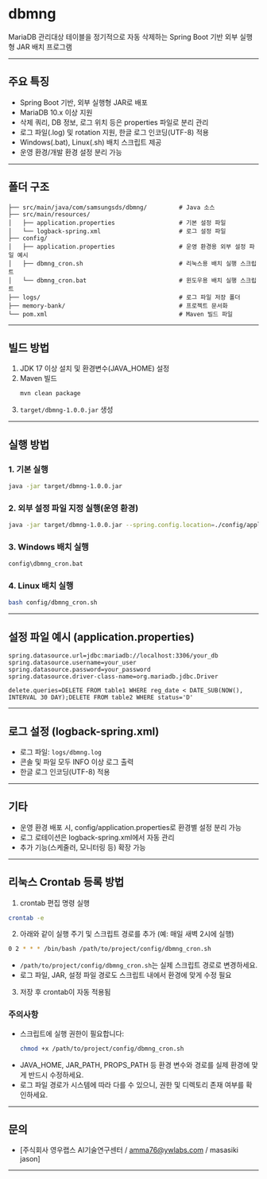 # dbmng

MariaDB 관리대상 테이블을 정기적으로 자동 삭제하는 Spring Boot 기반 외부 실행형 JAR 배치 프로그램

---

## 주요 특징
- Spring Boot 기반, 외부 실행형 JAR로 배포
- MariaDB 10.x 이상 지원
- 삭제 쿼리, DB 정보, 로그 위치 등은 properties 파일로 분리 관리
- 로그 파일(.log) 및 rotation 지원, 한글 로그 인코딩(UTF-8) 적용
- Windows(.bat), Linux(.sh) 배치 스크립트 제공
- 운영 환경/개발 환경 설정 분리 가능

---

## 폴더 구조
```
├── src/main/java/com/samsungsds/dbmng/         # Java 소스
├── src/main/resources/
│   ├── application.properties                  # 기본 설정 파일
│   └── logback-spring.xml                      # 로그 설정 파일
├── config/
│   ├── application.properties                  # 운영 환경용 외부 설정 파일 예시
│   ├── dbmng_cron.sh                           # 리눅스용 배치 실행 스크립트
│   └── dbmng_cron.bat                          # 윈도우용 배치 실행 스크립트
├── logs/                                       # 로그 파일 저장 폴더
├── memory-bank/                                # 프로젝트 문서화
└── pom.xml                                     # Maven 빌드 파일
```

---

## 빌드 방법
1. JDK 17 이상 설치 및 환경변수(JAVA_HOME) 설정
2. Maven 빌드
   ```sh
   mvn clean package
   ```
3. `target/dbmng-1.0.0.jar` 생성

---

## 실행 방법
### 1. 기본 실행
```sh
java -jar target/dbmng-1.0.0.jar
```

### 2. 외부 설정 파일 지정 실행(운영 환경)
```sh
java -jar target/dbmng-1.0.0.jar --spring.config.location=./config/application.properties
```

### 3. Windows 배치 실행
```bat
config\dbmng_cron.bat
```

### 4. Linux 배치 실행
```sh
bash config/dbmng_cron.sh
```

---

## 설정 파일 예시 (application.properties)
```properties
spring.datasource.url=jdbc:mariadb://localhost:3306/your_db
spring.datasource.username=your_user
spring.datasource.password=your_password
spring.datasource.driver-class-name=org.mariadb.jdbc.Driver

delete.queries=DELETE FROM table1 WHERE reg_date < DATE_SUB(NOW(), INTERVAL 30 DAY);DELETE FROM table2 WHERE status='D'
```

---

## 로그 설정 (logback-spring.xml)
- 로그 파일: `logs/dbmng.log`
- 콘솔 및 파일 모두 INFO 이상 로그 출력
- 한글 로그 인코딩(UTF-8) 적용

---

## 기타
- 운영 환경 배포 시, config/application.properties로 환경별 설정 분리 가능
- 로그 로테이션은 logback-spring.xml에서 자동 관리
- 추가 기능(스케줄러, 모니터링 등) 확장 가능

---



## 리눅스 Crontab 등록 방법

1. crontab 편집 명령 실행
```sh
crontab -e
```

2. 아래와 같이 실행 주기 및 스크립트 경로를 추가
(예: 매일 새벽 2시에 실행)
```sh
0 2 * * * /bin/bash /path/to/project/config/dbmng_cron.sh
```
- `/path/to/project/config/dbmng_cron.sh`는 실제 스크립트 경로로 변경하세요.
- 로그 파일, JAR, 설정 파일 경로도 스크립트 내에서 환경에 맞게 수정 필요

3. 저장 후 crontab이 자동 적용됨

### 주의사항
- 스크립트에 실행 권한이 필요합니다:
  ```sh
  chmod +x /path/to/project/config/dbmng_cron.sh
  ```
- JAVA_HOME, JAR_PATH, PROPS_PATH 등 환경 변수와 경로를 실제 환경에 맞게 반드시 수정하세요.
- 로그 파일 경로가 시스템에 따라 다를 수 있으니, 권한 및 디렉토리 존재 여부를 확인하세요.

---
## 문의
- [주식회사 영우랩스 AI기술연구센터 / amma76@ywlabs.com / masasiki jason]
---